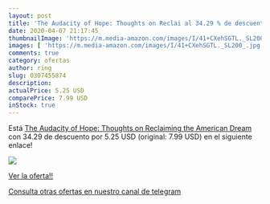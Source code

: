 ```yaml
---
layout: post
title: 'The Audacity of Hope: Thoughts on Reclai al 34.29 % de descuento'
date: 2020-04-07 21:17:45
thumbnailImage: 'https://m.media-amazon.com/images/I/41+CXehSGTL._SL200_.jpg'
images: [ 'https://m.media-amazon.com/images/I/41+CXehSGTL._SL200_.jpg' ]
comments: true
category: ofertas
author: ring
slug: 0307455874
description:
actualPrice: 5.25 USD
comparePrice: 7.99 USD
inStock: true
---
```


Está [The Audacity of Hope: Thoughts on Reclaiming the American Dream](https://www.amazon.com/dp/0307455874/?tag=redken08-20) con 34.29 de descuento por 5.25 USD (original: 7.99 USD) en el siguiente enlace!

[![](https://m.media-amazon.com/images/I/41+CXehSGTL._SL200_.jpg)](https://www.amazon.com/dp/0307455874/?tag=redken08-20)

[Ver la oferta!!](https://www.amazon.com/dp/0307455874/?tag=redken08-20)

[Consulta otras ofertas en nuestro canal de telegram](https://t.me/s/ofertas25)
